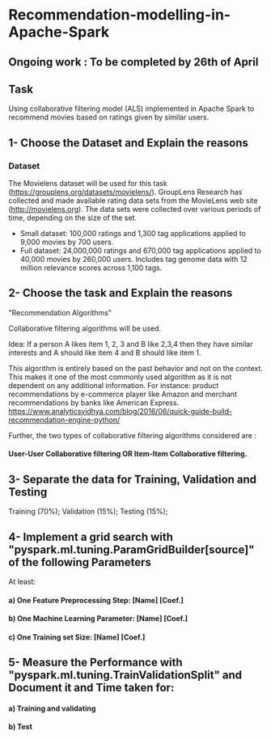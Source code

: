 

# Recommendation-modelling-in-Apache-Spark
## Ongoing work : To be completed by 26th of April

## Task
Using collaborative filtering model (ALS) implemented in Apache Spark to recommend movies based on ratings given by similar users.

## 1- Choose the Dataset and Explain the reasons

### Dataset
The Movielens dataset will be used for this task (https://grouplens.org/datasets/movielens/). 
GroupLens Research has collected and made available rating data sets from the MovieLens web site (http://movielens.org). The data sets were collected over various periods of time, depending on the size of the set.

* Small dataset: 100,000 ratings and 1,300 tag applications applied to 9,000 movies by 700 users.
* Full dataset: 24,000,000 ratings and 670,000 tag applications applied to 40,000 movies by 260,000 users. Includes tag genome data with 12 million relevance scores across 1,100 tags.


## 2- Choose the task and Explain the reasons

"Recommendation Algorithms"

Collaborative filtering algorithms will be used.

Idea: If a person A likes item 1, 2, 3 and B like 2,3,4 then they have similar interests and A should like item 4 and B should like item 1.

This algorithm is entirely based on the past behavior and not on the context. This makes it one of the most commonly used algorithm as it is not dependent on any additional information. For instance: product recommendations by e-commerce player like Amazon and merchant recommendations by banks like American Express. https://www.analyticsvidhya.com/blog/2016/06/quick-guide-build-recommendation-engine-python/

Further, the two types of collaborative filtering algorithms considered are :

#### User-User Collaborative filtering  OR  Item-Item Collaborative filtering. 


## 3- Separate the data for Training, Validation and Testing

Training (70%);
Validation (15%);
Testing (15%);


## 4- Implement a grid search with "pyspark.ml.tuning.ParamGridBuilder[source]" of the following Parameters
At least:
#### a)  One Feature Preprocessing Step: [Name] [Coef.] 
#### b)  One Machine Learning Parameter: [Name] [Coef.]
#### c)  One Training set Size: [Name] [Coef.]


## 5- Measure the Performance with "pyspark.ml.tuning.TrainValidationSplit" and Document it and Time taken for:

#### a) Training and validating
#### b) Test




